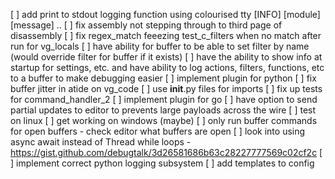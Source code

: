 [ ] add print to stdout logging function using colourised tty [INFO] [module] [message] ..
[ ] fix assembly not stepping through to third page of disassembly
[ ] fix regex_match feeezing test_c_filters when no match after run for vg_locals
[ ] have ability for buffer to be able to set filter by name (would override filter for buffer if it exists)
[ ] have the ability to show info at startup for settings, etc.
    and have ability to log actions, filters, functions, etc to a buffer to make debugging easier
[ ] implement plugin for python
[ ] fix buffer jitter in atide on vg_code
[ ] use __init__.py files for imports
[ ] fix up tests for command_handler_2
[ ] implement plugin for go
[ ] have option to send partial updates to editor to prevents large payloads across the wire
[ ] test on linux
[ ] get working on windows (maybe)
[ ] only run buffer commands for open buffers - check editor what buffers are open
[ ] look into using async await instead of Thread while loops - https://gist.github.com/debugtalk/3d26581686b63c28227777569c02cf2c
[ ] implement correct python logging subsystem
[ ] add templates to config

